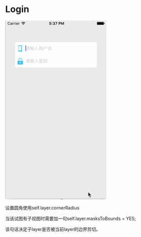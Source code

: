 # Login

![login](https://github.com/zyfoolboy/Login/blob/master/Login/Login/Assets.xcassets/login.dataset/login.gif)

设置圆角使用self.layer.cornerRadius

当该试图有子视图时需要加一句self.layer.masksToBounds = YES;

该句话决定子layer是否被当前layer的边界剪切。

